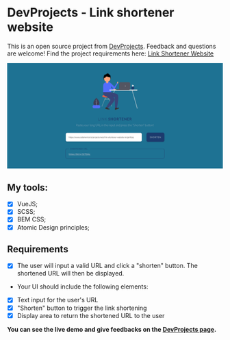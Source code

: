 # DevProjects - Link shortener website

This is an open source project from [DevProjects](http://www.codementor.io/projects). Feedback and questions are welcome!
Find the project requirements here: [Link Shortener Website](https://www.codementor.io/projects/web/link-shortener-website-brqjanf6zq/get-started)

![](screencapture.png)


## My tools:

-   [x] VueJS;
-   [x] SCSS;
-   [x] BEM CSS;
-   [x] Atomic Design principles;

## Requirements
-  [x] The user will input a valid URL and click a "shorten" button. The shortened URL will then be displayed.

- Your UI should include the following elements:

-  [x] Text input for the user's URL
-  [x] "Shorten" button to trigger the link shortening
-  [x] Display area to return the shortened URL to the user

**You can see the live demo and give feedbacks on the [DevProjects page](https://www.codementor.io/project-solutions/buyhdubl56).**